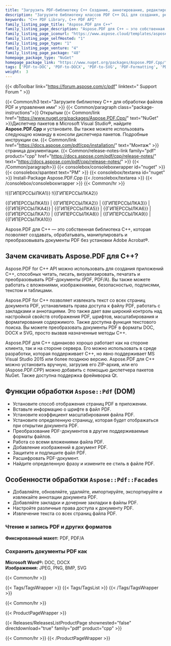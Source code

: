 ```yaml
---
title: "Загрузить PDF-библиотеку C++ Создание, аннотирование, редактирование | Aspose.PDF"
description: "Загрузите библиотеку классов PDF C++ DLL для создания, редактирования, рендеринга и преобразования файлов PDF, PDF/A в DOC, DOCX через API. Поддерживает изображения, безопасность, подписи, текст, таблицы."
keywords: "C++ PDF Library, C++ PDF API"
family_listing_page_title: "Aspose.PDF для C++"
family_listing_page_description: "Aspose.PDF для C++ — это собственная библиотека C++, которая позволяет разработчикам добавлять возможности обработки PDF в свои приложения C++. Библиотека позволяет выполнять широкий спектр задач по обработке документов, включая создание PDF-файлов, обработку форм, работу с текстом и страницами, управление аннотациями, вложениями, закладками, работу с пользовательскими шрифтами и многое другое."
family_listing_page_iconurl: "https://www.aspose.cloud/templates/aspose/App_Themes/V3/images/pdf/272x272/aspose_pdf-for-cpp.png"
family_listing_page_selfHosted: "1"
family_listing_page_type: "1"
family_listing_page_venture: "4"
family_listing_page_package: "48"
homepage_package_type: "NuGet"
homepage_package_link: "https://www.nuget.org/packages/Aspose.PDF.Cpp/"
tags: ['PDF-to-DOC', 'PDF-to-DOCX', 'PDF-to-SVG', 'PDF-Formatting', 'PDF-Metadata', 'PDF-Attachment', 'PDF-Images', 'PDF-Encryption', 'PDF-Decryption', 'Search-PDF', 'PDF-Table', 'PDF-Annotations', 'PDF-Bookmarks', 'PDF-Security', 'PDF-Signature', 'PDF-Text-Extraction', 'PDF-to-Image', 'PDF-to-PNG', 'PDF-to-JPEG', 'PDF-to-BMP']
weight:  3
---
```


{{< dbToolbar link="https://forum.aspose.com/c/pdf" linktext=" Support Forum " >}}

{{< Common/h3 text="Загрузите библиотеку C++ для обработки файлов PDF и управления ими"  >}}
{{< Common/paragraph class="package-instructions">}}
Открытым
{{< Common/link href="https://www.nuget.org/packages/Aspose.PDF.Cpp/" text="NuGet"  >}}Диспетчер пакетов в Microsoft Visual Studio®, найдите <b>Aspose.PDF.Cpp</b> и установите. Вы также можете использовать следующую команду в консоли диспетчера пакетов. Подробные инструкции см.
{{< Common/link href="https://docs.aspose.com/pdf/cpp/installation/" text="Монтаж"  >}}страница документации.
{{< Common/release-notes-link family="pdf" product="cpp" href="https://docs.aspose.com/pdf/cpp/release-notes/" text="https://docs.aspose.com/pdf/cpp/release-notes/"  >}}
{{< /Common/paragraph>}}
{{< consolebox/consoleboxwrapper id="nuget" >}}
       {{< consolebox/spantext text="PM" >}}
       {{< consolebox/textarea id="nuget" >}} Install-Package Aspose.PDF.Cpp {{< /consolebox/textarea >}}
{{< /consolebox/consoleboxwrapper >}}
{{< Common/hr >}}

!{{ГИПЕРССЫЛКА1}} !{{ГИПЕРССЫЛКА2}}

{{ГИПЕРССЫЛКА1}} | {{ГИПЕРССЫЛКА2}} | {{ГИПЕРССЫЛКА3}} | {{ГИПЕРССЫЛКА4}} | {{ГИПЕРССЫЛКА5}} | {{ГИПЕРССЫЛКА6}} | {{ГИПЕРССЫЛКА7}} | {{ГИПЕРССЫЛКА8}} | {{ГИПЕРССЫЛКА9}} | {{ГИПЕРССЫЛКА10}}

Aspose.PDF для C++ — это собственная библиотека C++, которая позволяет создавать, обрабатывать, манипулировать и преобразовывать документы PDF без установки Adobe Acrobat®.

## Зачем скачивать Aspose.PDF для C++?

Aspose.PDF for C++ API можно использовать для создания приложений C++, способных читать, писать, визуализировать, печатать и преобразовывать PDF-документы (PDF, PDF/A). Вы также можете работать с вложениями, изображениями, безопасностью, подписями, текстом и таблицами.

Aspose.PDF for C++ позволяет извлекать текст со всех страниц документа PDF, устанавливать права доступа к файлу PDF, работать с закладками и аннотациями. Это также дает вам широкий контроль над настройкой свойств отображения PDF, шрифтов, масштабирования и форматирования содержимого. Также доступна функция текстового поиска. Вы можете преобразовать документы PDF в форматы DOC, DOCX и SVG, просто вызвав назначенные методы C++.

Aspose.PDF для C++ одинаково хорошо работает как на стороне клиента, так и на стороне сервера. Его можно использовать в среде разработки, которая поддерживает C++, но явно поддерживает MS Visual Studio 2015 или более позднюю версию. Aspose.PDF для C++ можно установить вручную, загрузив его ZIP-архив, или его (Aspose.PDF.CPP) можно добавить с помощью диспетчера пакетов NuGet. Также доступна поддержка фреймворка Qt.

## Функции обработки `Aspose::Pdf` (DOM)

- Установите способ отображения страниц PDF в приложении.
- Вставьте информацию о шрифте в файл PDF.
- Установите коэффициент масштабирования файла PDF.
- Установите определенную страницу, которая будет отображаться при открытии документа PDF.
- Преобразование PDF-документов в другие поддерживаемые форматы файлов.
- Работа со всеми вложениями файла PDF.
- Добавление изображений в документ PDF.
- Защитите и подпишите файл PDF.
- Расшифровать PDF-документ.
- Найдите определенную фразу и измените ее стиль в файле PDF.

## Особенности обработки `Aspose::Pdf::Facades`

- Добавляйте, обновляйте, удаляйте, импортируйте, экспортируйте и извлекайте аннотации документа PDF.
- Добавляйте закладки и дочерние закладки в файлы PDF.
- Настройте различные права доступа к документу PDF.
- Извлечение текста со всех страниц файла PDF.

### Чтение и запись PDF и других форматов

**Фиксированный макет:** PDF, PDF/A

### Сохранить документы PDF как

**Microsoft Word®:** DOC, DOCX\
**Изображения:** JPEG, PNG, BMP, SVG

{{< Common/hr >}}

{{< Tags/TagsWrapper >}}
 {{< Tags/TagsList >}}
{{< /Tags/TagsWrapper >}}

{{< Common/hr >}}

{{< ProductPageWrapper >}}
<!-- ReleasesListProductPage-->
   {{< Releases/ReleasesListProductPage shownested="false"  directdownload="true" family="pdf" product="cpp" >}}
<!-- /ReleasesListProductPage-->
{{< Common/hr >}}
{{< /ProductPageWrapper >}}

